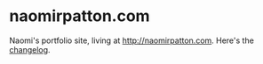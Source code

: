 naomirpatton.com
================

Naomi's portfolio site, living at http://naomirpatton.com. Here's the [changelog][1].

[1]: https://github.com/parisminton/naomirpatton.com/blob/feature/mobile/CHANGELOG.md "The naomirpatton.com changelog"
